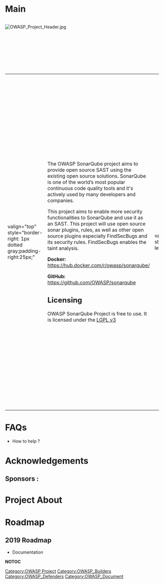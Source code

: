 # Main

<div style="width:100%;height:160px;border:0,margin:0;overflow: hidden;">

![OWASP_Project_Header.jpg](OWASP_Project_Header.jpg
"OWASP_Project_Header.jpg")

</div>

<table>
<tbody>
<tr class="odd">
<td><p>valign="top" style="border-right: 1px dotted gray;padding-right:25px;"</p></td>
<td><p>The OWASP SonarQube project aims to provide open source SAST using the existing open source solutions. SonarQube is one of the world’s most popular continuous code quality tools and it's actively used by many developers and companies.</p>
<p>This project aims to enable more security functionalities to SonarQube and use it as an SAST. This project will use open source sonar plugins, rules, as well as other open source plugins especially FindSecBugs and its security rules. FindSecBugs enables the taint analysis.</p>
<p><strong>Docker:</strong> <a href="https://hub.docker.com/r/owasp/sonarqube/">https://hub.docker.com/r/owasp/sonarqube/</a></p>
<p><strong>GitHub:</strong> <a href="https://github.com/OWASP/sonarqube">https://github.com/OWASP/sonarqube</a></p>
<h2 id="licensing">Licensing</h2>
<p>OWASP SonarQube Project is free to use. It is licensed under the <a href="http://www.gnu.org/licenses/lgpl-3.0.txt">LGPL v3</a></p></td>
<td><p>valign="top" style="padding-left:25px;width:200px;"</p></td>
<td><h2 id="project_leader">Project Leader</h2>
<p><a href="mailto:vinod@owasp.org">Vinod Anandan</a></p>
<h2 id="email_list">Email List</h2>
<p><a href="https://lists.owasp.org/mailman/listinfo/owasp_sonarqube">Sign Up!</a></p>
<p><a href="http://lists.owasp.org/pipermail/owasp_sonarqube/">Archives</a></p>
<h2 id="repository">Repository</h2>
<p>Here are the repositories for the open source plugins related to this project.</p>
<ul>
<li><a href="https://github.com/SonarSource/sonarqube">SonarQube</a></li>
<li><a href="https://github.com/find-sec-bugs/find-sec-bugs">FindSecBugs</a></li>
<li><a href="https://github.com/spotbugs/sonar-findbugs">SonarFindBugs</a></li>
<li><a href="https://github.com/VinodAnandan/sonar-pitest">SonarPitest</a></li>
<li><a href="https://github.com/SonarSource/sonar-java">SonarJava</a></li>
<li><a href="https://github.com/SonarCommunity/sonar-javascript">SonarJavaScript</a></li>
<li><a href="https://github.com/SonarCommunity/sonar-php">SonarPHP</a></li>
</ul>
<h2 id="classifications">Classifications</h2>
<table>
<tbody>
<tr class="odd">
<td><p>rowspan="2" align="center" valign="top" width="50%"</p></td>
<td><figure>
<img src="New_projects.png" title="New_projects.png" alt="New_projects.png" width="100" /><figcaption>New_projects.png</figcaption>
</figure></td>
<td><p>align="center" valign="top" width="50%"</p></td>
<td><figure>
<img src="Owasp-builders-small.png" title="Owasp-builders-small.png" alt="Owasp-builders-small.png" /><figcaption>Owasp-builders-small.png</figcaption>
</figure></td>
</tr>
<tr class="even">
<td><p>align="center" valign="top" width="50%"</p></td>
<td><figure>
<img src="Owasp-defenders-small.png" title="Owasp-defenders-small.png" alt="Owasp-defenders-small.png" /><figcaption>Owasp-defenders-small.png</figcaption>
</figure></td>
<td></td>
<td></td>
</tr>
<tr class="odd">
<td><p>colspan="2" align="center"</p></td>
<td><figure>
<img src="Cc-button-y-sa-small.png" title="Cc-button-y-sa-small.png" alt="Cc-button-y-sa-small.png" /><figcaption>Cc-button-y-sa-small.png</figcaption>
</figure></td>
<td></td>
<td></td>
</tr>
<tr class="even">
<td><p>colspan="2" align="center"</p></td>
<td><figure>
<img src="Project_Type_Files_CODE.jpg" title="Project_Type_Files_CODE.jpg" alt="Project_Type_Files_CODE.jpg" /><figcaption>Project_Type_Files_CODE.jpg</figcaption>
</figure></td>
<td></td>
<td></td>
</tr>
</tbody>
</table></td>
</tr>
</tbody>
</table>

# FAQs

  - How to help ?

# Acknowledgements

## Sponsors :

# Project About

# Roadmap

## 2019 Roadmap

  - Documentation

__NOTOC__ <headertabs />

[Category:OWASP Project](Category:OWASP_Project "wikilink")
[Category:OWASP_Builders](Category:OWASP_Builders "wikilink")
[Category:OWASP_Defenders](Category:OWASP_Defenders "wikilink")
[Category:OWASP_Document](Category:OWASP_Document "wikilink")